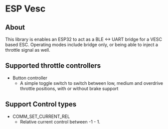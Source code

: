 # ESP Vesc

## About
This library is enables an ESP32 to act as a BLE <-> UART bridge for a VESC based ESC.
Operating modes include bridge only, or being able to inject a throttle signal as well. 

## Supported throttle controllers
* Button controller
    * A simple toggle switch to switch between low, medium and overdrive throttle positions, with or without brake support

## Support Control types
* COMM_SET_CURRENT_REL
    * Relative current control between -1 - 1. 